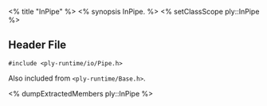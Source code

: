 <% title "InPipe" %>
<% synopsis 
InPipe.
%>
<% setClassScope ply::InPipe %>

## Header File

`#include <ply-runtime/io/Pipe.h>`

Also included from `<ply-runtime/Base.h>`.

<% dumpExtractedMembers ply::InPipe %>
